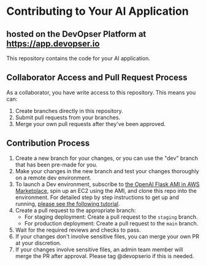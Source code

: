# Contributing to Your AI Application 
## hosted on the DevOpser Platform at https://app.devopser.io

This repository contains the code for your AI application. 

## Collaborator Access and Pull Request Process

As a collaborator, you have write access to this repository. This means you can:

1. Create branches directly in this repository.
2. Submit pull requests from your branches.
3. Merge your own pull requests after they've been approved.

## Contribution Process

1. Create a new branch for your changes, or you can use the "dev" branch that has been pre-made for you.
2. Make your changes in the new branch and test your changes thoroughly on a remote dev environment.
3. To launch a Dev environment, subscribe to [the OpenAI Flask AMI in AWS Marketplace](https://aws.amazon.com/marketplace/pp/prodview-tti62q7ulbcoq?sr=0-1&ref_=beagle&applicationId=AWSMPContessa), spin up an EC2 using the AMI, and clone this repo into the environment. For detailed step by step instructions to get up and running, [please see the following tutorial](https://devopser.io/blog/get-started-building-your-own-ai-application-in-20-minutes.html).
4. Create a pull request to the appropriate branch:
   - For staging deployment: Create a pull request to the `staging` branch.
   - For production deployment: Create a pull request to the `main` branch.
5. Wait for the required reviews and checks to pass.
6. If your changes don't involve sensitive files, you can merge your own PR at your discretion.
7. If your changes involve sensitive files, an admin team member will merge the PR after approval. Please tag @devopserio if this is needed.


